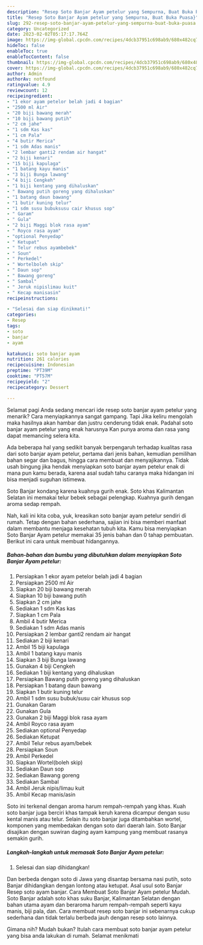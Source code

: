 ```yaml
---
description: "Resep Soto Banjar Ayam petelur yang Sempurna, Buat Buka Puasa}"
title: "Resep Soto Banjar Ayam petelur yang Sempurna, Buat Buka Puasa}"
slug: 292-resep-soto-banjar-ayam-petelur-yang-sempurna-buat-buka-puasa
category: Uncategorized
date: 2023-02-02T05:17:17.764Z
image: https://img-global.cpcdn.com/recipes/4dcb37951c698ab9/680x482cq70/soto-banjar-ayam-petelur-foto-resep-utama.jpg
hideToc: false
enableToc: true
enableTocContent: false
thumbnail: https://img-global.cpcdn.com/recipes/4dcb37951c698ab9/680x482cq70/soto-banjar-ayam-petelur-foto-resep-utama.jpg
cover: https://img-global.cpcdn.com/recipes/4dcb37951c698ab9/680x482cq70/soto-banjar-ayam-petelur-foto-resep-utama.jpg
author: Admin
authorAv: notfound
ratingvalue: 4.9
reviewcount: 12
recipeingredient:
- "1 ekor ayam petelor belah jadi 4 bagian"
- "2500 ml Air"
- "20 biji bawang merah"
- "10 biji bawang putih"
- "2 cm jahe"
- "1 sdm Kas kas"
- "1 cm Pala"
- "4 butir Merica"
- "1 sdm Adas manis"
- "2 lembar ganti2 rendam air hangat"
- "2 biji kenari"
- "15 biji kapulaga"
- "1 batang kayu manis"
- "3 biji Bunga lawang"
- "4 biji Cengkeh"
- "1 biji kentang yang dihaluskan"
- " Bawang putih goreng yang dihaluskan"
- "1 batang daun bawang"
- "1 butir kuning telur"
- "1 sdm susu bubuksusu cair khusus sop"
- " Garam"
- " Gula"
- "2 biji Maggi blok rasa ayam"
- " Royco rasa ayam"
- "optional Penyedap"
- " Ketupat"
- " Telur rebus ayambebek"
- " Soun"
- " Perkedel"
- " Wortelboleh skip"
- " Daun sop"
- " Bawang goreng"
- " Sambal"
- " Jeruk nipislimau kuit"
- " Kecap manisasin"
recipeinstructions:

- "Selesai dan siap dinikmati!"
categories:
- Resep
tags:
- soto
- banjar
- ayam

katakunci: soto banjar ayam 
nutrition: 261 calories
recipecuisine: Indonesian
preptime: "PT39M"
cooktime: "PT57M"
recipeyield: "2"
recipecategory: Dessert

---
```



Selamat pagi Anda sedang mencari ide resep soto banjar ayam petelur yang menarik? Cara menyiapkannya sangat gampang. Tapi Jika keliru mengolah maka hasilnya akan hambar dan justru cenderung tidak enak. Padahal soto banjar ayam petelur yang enak harusnya Kan punya aroma dan rasa yang dapat memancing selera kita.


Ada beberapa hal yang sedikit banyak berpengaruh terhadap kualitas rasa dari soto banjar ayam petelur, pertama dari jenis bahan, kemudian pemilihan bahan segar dan bagus, hingga cara membuat dan menyajikannya. Tidak usah bingung jika hendak menyiapkan soto banjar ayam petelur enak di mana pun kamu berada, karena asal sudah tahu caranya maka hidangan ini bisa menjadi suguhan istimewa.

Soto Banjar kondang karena kuahnya gurih enak. Soto khas Kalimantan Selatan ini memakai telur bebek sebagai pelengkap. Kuahnya gurih dengan aroma sedap rempah.


Nah, kali ini kita coba, yuk, kreasikan soto banjar ayam petelur sendiri di rumah. Tetap dengan bahan sederhana, sajian ini bisa memberi manfaat dalam membantu menjaga kesehatan tubuh kita. Kamu bisa menyiapkan Soto Banjar Ayam petelur memakai 35 jenis bahan dan 0 tahap pembuatan. Berikut ini cara untuk membuat hidangannya.

<!--inarticleads1-->

##### Bahan-bahan dan bumbu yang dibutuhkan dalam menyiapkan Soto Banjar Ayam petelur:

1. Persiapkan 1 ekor ayam petelor belah jadi 4 bagian
1. Persiapkan 2500 ml Air
1. Siapkan 20 biji bawang merah
1. Siapkan 10 biji bawang putih
1. Siapkan 2 cm jahe
1. Sediakan 1 sdm Kas kas
1. Siapkan 1 cm Pala
1. Ambil 4 butir Merica
1. Sediakan 1 sdm Adas manis
1. Persiapkan 2 lembar ganti2 rendam air hangat
1. Sediakan 2 biji kenari
1. Ambil 15 biji kapulaga
1. Ambil 1 batang kayu manis
1. Siapkan 3 biji Bunga lawang
1. Gunakan 4 biji Cengkeh
1. Sediakan 1 biji kentang yang dihaluskan
1. Persiapkan  Bawang putih goreng yang dihaluskan
1. Persiapkan 1 batang daun bawang
1. Siapkan 1 butir kuning telur
1. Ambil 1 sdm susu bubuk/susu cair khusus sop
1. Gunakan  Garam
1. Gunakan  Gula
1. Gunakan 2 biji Maggi blok rasa ayam
1. Ambil  Royco rasa ayam
1. Sediakan optional Penyedap
1. Sediakan  Ketupat
1. Ambil  Telur rebus ayam/bebek
1. Persiapkan  Soun
1. Ambil  Perkedel
1. Siapkan  Wortel(boleh skip)
1. Sediakan  Daun sop
1. Sediakan  Bawang goreng
1. Sediakan  Sambal
1. Ambil  Jeruk nipis/limau kuit
1. Ambil  Kecap manis/asin


Soto ini terkenal dengan aroma harum rempah-rempah yang khas. Kuah soto banjar juga berciri khas tampak keruh karena dicampur dengan susu kental manis atau telur. Selain itu soto banjar juga ditambahkan wortel, komponen yang membedakan dengan soto dari daerah lain. Soto Banjar disajikan dengan suwiran daging ayam kampung yang membuat rasanya semakin gurih. 

<!--inarticleads2-->

##### Langkah-langkah untuk memasak Soto Banjar Ayam petelur:


1. Selesai dan siap dihidangkan!

Dan berbeda dengan soto di Jawa yang disantap bersama nasi putih, soto Banjar dihidangkan dengan lontong atau ketupat. Asal usul soto Banjar Resep soto ayam banjar. Cara Membuat Soto Banjar Ayam petelur Mudah. Soto Banjar adalah soto khas suku Banjar, Kalimantan Selatan dengan bahan utama ayam dan beraroma harum rempah-rempah seperti kayu manis, biji pala, dan. Cara membuat resep soto banjar ini sebenarnya cukup sederhana dan tidak terlalu berbeda jauh dengan resep soto lainnya. 

Gimana nih? Mudah bukan? Itulah cara membuat soto banjar ayam petelur yang bisa anda lakukan di rumah. Selamat menikmati
